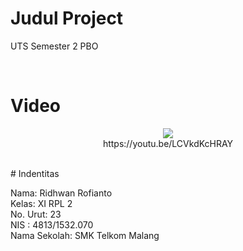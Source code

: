 # Judul Project
<p>UTS Semester 2 PBO</p><br>

# Video
<p>
<p align="center">
  <img src="https://cloud.githubusercontent.com/assets/16008580/24067634/10e8a290-0bb2-11e7-9bfa-1981ddc4199f.PNG" /><br>
  https://youtu.be/LCVkdKcHRAY
</p>

<br>
# Indentitas
<p>
Nama: Ridhwan Rofianto <br>
Kelas: XI RPL 2 <br>
No. Urut: 23 <br>
NIS : 4813/1532.070 <br> 
Nama Sekolah: SMK Telkom Malang <br> 
</p>
